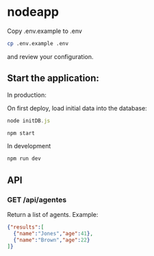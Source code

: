 # nodeapp

Copy .env.example to .env 

```sh
cp .env.example .env
```

and review your configuration.

## Start the application:

In production:

On first deploy, load initial data into the database:

```js
node initDB.js
```


```sh
npm start
```

In development

```sh
npm run dev
```

## API

### GET /api/agentes

Return a list of agents. Example:

```json
{"results":[
  {"name":"Jones","age":41},
  {"name":"Brown","age":22}
]}
```
